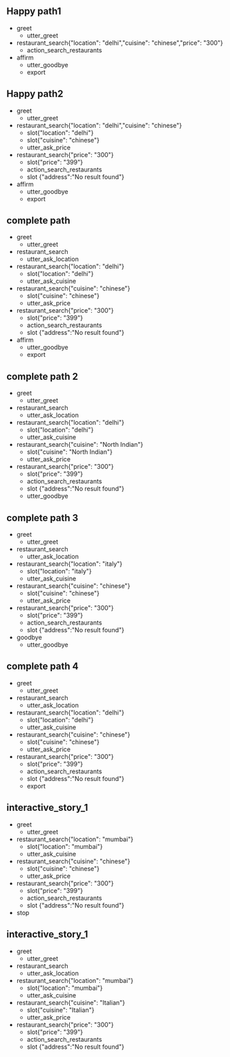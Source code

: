 ## Happy path1
* greet
    - utter_greet
* restaurant_search{"location": "delhi","cuisine": "chinese","price": "300"}
	- action_search_restaurants
* affirm
    - utter_goodbye
    - export
	
## Happy path2
* greet
    - utter_greet
* restaurant_search{"location": "delhi","cuisine": "chinese"}
	- slot{"location": "delhi"}
	- slot{"cuisine": "chinese"}
	- utter_ask_price
* restaurant_search{"price": "300"}
	- slot{"price": "399"}
	- action_search_restaurants
	- slot {"address":"No result found"}
* affirm
    - utter_goodbye
    - export


## complete path
* greet
    - utter_greet
* restaurant_search
    - utter_ask_location
* restaurant_search{"location": "delhi"}
    - slot{"location": "delhi"}
    - utter_ask_cuisine
* restaurant_search{"cuisine": "chinese"}
    - slot{"cuisine": "chinese"}
    - utter_ask_price
* restaurant_search{"price": "300"}
	- slot{"price": "399"}
	- action_search_restaurants
	- slot {"address":"No result found"}
* affirm
    - utter_goodbye
    - export
	
## complete path 2
* greet
    - utter_greet
* restaurant_search
    - utter_ask_location
* restaurant_search{"location": "delhi"}
    - slot{"location": "delhi"}
    - utter_ask_cuisine
* restaurant_search{"cuisine": "North Indian"}
    - slot{"cuisine": "North Indian"}
    - utter_ask_price
* restaurant_search{"price": "300"}
	- slot{"price": "399"}
	- action_search_restaurants
	- slot {"address":"No result found"}
    - utter_goodbye

## complete path 3
* greet
    - utter_greet
* restaurant_search
    - utter_ask_location
* restaurant_search{"location": "italy"}
    - slot{"location": "italy"}
	- utter_ask_cuisine
* restaurant_search{"cuisine": "chinese"}
    - slot{"cuisine": "chinese"}
    - utter_ask_price
* restaurant_search{"price": "300"}
	- slot{"price": "399"}
	- action_search_restaurants
	- slot {"address":"No result found"}
* goodbye
    - utter_goodbye

## complete path 4
* greet
    - utter_greet
* restaurant_search
    - utter_ask_location
* restaurant_search{"location": "delhi"}
    - slot{"location": "delhi"}
    - utter_ask_cuisine
* restaurant_search{"cuisine": "chinese"}
    - slot{"cuisine": "chinese"}
    - utter_ask_price
* restaurant_search{"price": "300"}
	- slot{"price": "399"}
	- action_search_restaurants
	- slot {"address":"No result found"}
    - export


## interactive_story_1
* greet
    - utter_greet
* restaurant_search{"location": "mumbai"}
    - slot{"location": "mumbai"}
    - utter_ask_cuisine
* restaurant_search{"cuisine": "chinese"}
    - slot{"cuisine": "chinese"}
    - utter_ask_price
* restaurant_search{"price": "300"}
	- slot{"price": "399"}
	- action_search_restaurants
	- slot {"address":"No result found"}
* stop

## interactive_story_1
* greet
    - utter_greet
* restaurant_search
    - utter_ask_location
* restaurant_search{"location": "mumbai"}
    - slot{"location": "mumbai"}
    - utter_ask_cuisine
* restaurant_search{"cuisine": "Italian"}
    - slot{"cuisine": "Italian"}
    - utter_ask_price
* restaurant_search{"price": "300"}
	- slot{"price": "399"}
	- action_search_restaurants
	- slot {"address":"No result found"}
    
